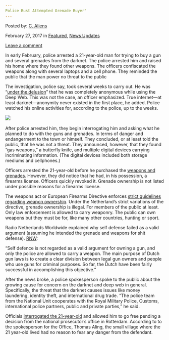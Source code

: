 ```yaml
---
Police Bust Attempted Grenade Buyer"
---
```

<article class="post-listing post-18365 post type-post status-publish format-standard has-post-thumbnail hentry 
    
<div class="post-inner">
    
    
        
<span>Posted by: <a href="https://www.deepdotweb.com/author/caliens/" title="">C. Aliens </a></span>
    
    
<span>February 27, 2017</span>
<span>in <a href="https://www.deepdotweb.com/category/deepdot-news/" rel="category tag">Featured</a>, <a href="https://www.deepdotweb.com/category/news-updates/" rel="category tag">News Updates</a></span>
    
<span><a href="https://www.deepdotweb.com/2017/02/27/police-bust-attempted-grenade-buyer/#respond">Leave a comment</a></span>
</p>
<div class="clear"></div>
    
    
    
<p>In early February, police arrested a 21-year-old man for trying to buy a gun and several grenades from the darknet. The police arrested him and raised his home where they found other weapons. The officers confiscated the weapons along with several laptops and a cell phone. They reminded the public that the man power no threat to the public</p>
<p>The investigation, police say, took several weeks to carry out. He was “<a href="https://www.politie.nl/nieuws/2017/februari/9/11-aanhouding-na-poging-koop-wapen-en-handgranaten-op-het-darkweb.html">under the delusion</a>” that he was completely anonymous while using the Deep Web. This was not the case, an officer emphasized. True internet—at least darknet—anonymity never existed in the first place, he added. Police watched his online activities for, according to the police, up to the weeks.</p>
<p><img class="wp-image-18368 aligncenter" src="/imgs/2017/02/word-image-36.jpeg" srcset="/imgs/2017/02/word-image-36.jpeg 770w, /imgs/2017/02/word-image-36-300x169.jpeg 300w" sizes="(max-width: 770px) 100vw, 770px" /></p>
<p>After police arrested him, they begin interrogating him and asking what he planned to do with the guns and grenades. In terms of danger and endangerment to the town or himself. They concluded, or at least told the public, that he was not a threat. They announced, however, that they found “gas weapons,” a butterfly knife, and multiple digital devices carrying incriminating information. (The digital devices included both storage mediums and cellphones.)</p>
<p>Officers arrested the 21-year-old before he purchased the <a href="https://www.deepdotweb.com/tag/weapon/">weapons and grenades</a>. However, they did notice that he had, in his possession, a firearms license. Officers quickly revoked it. Grenade ownership is not listed under possible reasons for a firearms license.</p>
<p>The weapons act or European Firearms Directive enforces <a href="https://www.deepdotweb.com/2016/11/01/belgian-sentenced-community-service-ordering-weapons-war/">strict guidelines regarding weapon ownership</a>. Under the Netherland’s strict variations of the directive, grenade ownership is illegal. For members of the public at least. Only law enforcement is allowed to carry weaponry. The public can own weapons but they must be for, like many other countries, hunting or sport.</p>
<p>Radio Netherlands Worldwide explained why self defense failed as a valid argument (assuming he intended the grenade and weapons for shit defense). <a href="https://www.rnw.org/archive/gun-laws-netherlands">RNW</a>:</p>
<p>&#8220;Self defence is not regarded as a valid argument for owning a gun, and only the police are allowed to carry a weapon. The main purpose of Dutch gun laws is to create a clear division between legal gun owners and people who use guns for criminal purposes. So far, the Dutch have been fairly successful in accomplishing this objective.”</p>
<p>After the news broke, a police spokesperson spoke to the public about the growing cause for concern on the darknet and deep web in general. Specifically, the threat that the darknet causes issues like money laundering, identity theft, and international drug trade. “The police team from the National Unit cooperates with the Royal Military Police, Customs, international police partners, public and private parties,” he said.</p>
<p>Officials <a href="http://www.destentor.nl/regio/epe/epe/wapenverzamelaar-uit-epe-21-door-politie-opgepakt-na-handel-1.6892813">interrogated the 21-year-old</a> and allowed him to go free pending a decision from the national prosecutor&#8217;s office in Rotterdam. According to to the spokesperson for the Office, Thomas Aling, the small village where the 21 year-old lived had no reason to fear any danger from the defendant.</p>
    
    
</div><!-- .entry /-->
<span style="display:none" class="updated">2017-02-27</span>
<div style="display:none" class="vcard author" itemprop="author" itemscope itemtype="http://schema.org/Person"><strong class="fn" itemprop="name"><a href="https://www.deepdotweb.com/author/caliens/" title="Posts by C. Aliens" rel="author">C. Aliens</a></strong></div>
    
    
</div><!-- .post-inner -->
</article><!-- .post-listing -->

